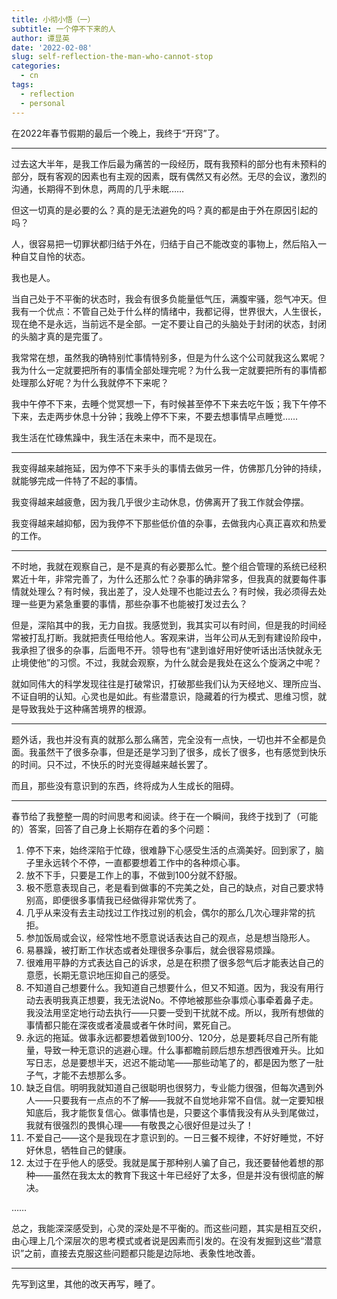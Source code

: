 ```yaml
---
title: 小彻小悟（一）
subtitle: 一个停不下来的人
author: 谭显英
date: '2022-02-08'
slug: self-reflection-the-man-who-cannot-stop
categories:
  - cn
tags:
  - reflection
  - personal
---
```


在2022年春节假期的最后一个晚上，我终于“开窍”了。

---

过去这大半年，是我工作后最为痛苦的一段经历，既有我预料的部分也有未预料的部分，既有客观的因素也有主观的因素，既有偶然又有必然。无尽的会议，激烈的沟通，长期得不到休息，两周的几乎未眠……

但这一切真的是必要的么？真的是无法避免的吗？真的都是由于外在原因引起的吗？

人，很容易把一切罪状都归结于外在，归结于自己不能改变的事物上，然后陷入一种自艾自怜的状态。

我也是人。

当自己处于不平衡的状态时，我会有很多负能量低气压，满腹牢骚，怨气冲天。但我有一个优点：不管自己处于什么样的情绪中，我都记得，世界很大，人生很长，现在绝不是永远，当前远不是全部。一定不要让自己的头脑处于封闭的状态，封闭的头脑才真的是完蛋了。

我常常在想，虽然我的确特别忙事情特别多，但是为什么这个公司就我这么累呢？我为什么一定就要把所有的事情全部处理完呢？为什么我一定就要把所有的事情都处理那么好呢？为什么我就停不下来呢？

我中午停不下来，去睡个觉冥想一下，有时候甚至停不下来去吃午饭；我下午停不下来，去走两步休息十分钟；我晚上停不下来，不要去想事情早点睡觉……

我生活在忙碌焦躁中，我生活在未来中，而不是现在。

---

我变得越来越拖延，因为停不下来手头的事情去做另一件，仿佛那几分钟的持续，就能够完成一件特了不起的事情。

我变得越来越疲惫，因为我几乎很少主动休息，仿佛离开了我工作就会停摆。

我变得越来越抑郁，因为我停不下那些低价值的杂事，去做我内心真正喜欢和热爱的工作。

---

不时地，我就在观察自己，是不是真的有必要那么忙。整个组合管理的系统已经积累近十年，非常完善了，为什么还那么忙？杂事的确非常多，但我真的就要每件事情就处理么？有时候，我出差了，没人处理不也能过去么？有时候，我必须得去处理一些更为紧急重要的事情，那些杂事不也能被打发过去么？

但是，深陷其中的我，无力自拔。我感觉到，我其实可以有时间，但是我的时间经常被打乱打断。我就把责任甩给他人。客观来讲，当年公司从无到有建设阶段中，我承担了很多的杂事，后面甩不开。领导也有“逮到谁好用好使听话出活快就永无止境使他”的习惯。不过，我就会观察，为什么就会是我处在这么个旋涡之中呢？

就如同伟大的科学发现往往是打破常识，打破那些我们认为天经地义、理所应当、不证自明的认知。心灵也是如此。有些潜意识，隐藏着的行为模式、思维习惯，就是导致我处于这种痛苦境界的根源。

---

题外话，我也并没有真的就那么那么痛苦，完全没有一点快，一切也并不全都是负面。我虽然干了很多杂事，但是还是学习到了很多，成长了很多，也有感觉到快乐的时间。只不过，不快乐的时光变得越来越长罢了。

而且，那些没有意识到的东西，终将成为人生成长的阻碍。

---

春节给了我整整一周的时间思考和阅读。终于在一个瞬间，我终于找到了（可能的）答案，回答了自己身上长期存在着的多个问题：

1. 停不下来，始终深陷于忙碌，很难静下心感受生活的点滴美好。回到家了，脑子里永远转个不停，一直都要想着工作中的各种烦心事。
2. 放不下手，只要是工作上的事，不做到100分就不舒服。
3. 极不愿意表现自己，老是看到做事的不完美之处，自己的缺点，对自己要求特别高，即便很多事情我已经做得非常优秀了。
4. 几乎从来没有去主动找过工作找过别的机会，偶尔的那么几次心理非常的抗拒。
5. 参加饭局或会议，经常性地不愿意说话表达自己的观点，总是想当隐形人。
6. 易暴躁，被打断工作状态或者处理很多杂事后，就会很容易烦躁。
7. 很难用平静的方式表达自己的诉求，总是在积攒了很多怨气后才能表达自己的意愿，长期无意识地压抑自己的感受。
8. 不知道自己想要什么。我知道自己想要什么，但又不知道。因为，我没有用行动去表明我真正想要，我无法说No。不停地被那些杂事烦心事牵着鼻子走。我没法用坚定地行动去执行——只要一受到干扰就不成。所以，我所有想做的事情都只能在深夜或者凌晨或者午休时间，累死自己。
9. 永远的拖延。做事永远都要想着做到100分、120分，总是要耗尽自己所有能量，导致一种无意识的逃避心理。什么事都瞻前顾后想东想西很难开头。比如写日志，总是要想半天，迟迟不能动笔——那些动笔了的，都是因为憋了一肚子气，才能不去想那么多。
10. 缺乏自信。明明我就知道自己很聪明也很努力，专业能力很强，但每次遇到外人——只要我有一点点的不了解——我就不自觉地非常不自信。就一定要知根知底后，我才能恢复信心。做事情也是，只要这个事情我没有从头到尾做过，我就有很强烈的畏惧心理——有敬畏之心很好但是过头了！
11. 不爱自己——这个是我现在才意识到的。一日三餐不规律，不好好睡觉，不好好休息，牺牲自己的健康。
12. 太过于在乎他人的感受。我就是属于那种别人骗了自己，我还要替他着想的那种——虽然在我太太的教育下我这十年已经好了太多，但是并没有很彻底的解决。

……

总之，我能深深感受到，心灵的深处是不平衡的。而这些问题，其实是相互交织，由心理上几个深层次的思考模式或者说是因素而引发的。在没有发掘到这些“潜意识”之前，直接去克服这些问题都只能是边际地、表象性地改善。

---

先写到这里，其他的改天再写，睡了。
